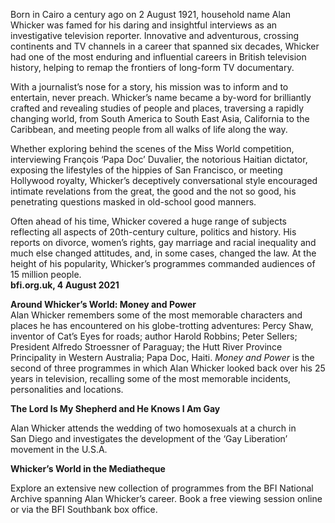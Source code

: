 
Born in Cairo a century ago on 2 August 1921, household name Alan Whicker was famed for his daring and insightful interviews as an investigative television reporter. Innovative and adventurous, crossing continents and TV channels in a career that spanned six decades, Whicker had one of the most enduring and influential careers in British television history, helping to remap the frontiers of long-form TV documentary.

With a journalist’s nose for a story, his mission was to inform and to entertain, never preach. Whicker’s name became a by-word for brilliantly crafted and revealing studies of people and places, traversing a rapidly changing world, from South America to South East Asia, California to the Caribbean, and meeting people from all walks of life along the way.

Whether exploring behind the scenes of the Miss World competition, interviewing François ‘Papa Doc’ Duvalier, the notorious Haitian dictator, exposing the lifestyles of the hippies of San Francisco, or meeting Hollywood royalty, Whicker’s deceptively conversational style encouraged intimate revelations from the great, the good and the not so good, his penetrating questions masked in old-school good manners.

Often ahead of his time, Whicker covered a huge range of subjects reflecting all aspects of 20th-century culture, politics and history. His reports on divorce, women’s rights, gay marriage and racial inequality and much else changed attitudes, and, in some cases, changed the law. At the height of his popularity, Whicker’s programmes commanded audiences of 15 million people.<br>
**bfi.org.uk, 4 August 2021**<br>

**Around Whicker’s World: Money and Power**<br>
Alan Whicker remembers some of the most memorable characters and places he has encountered on his globe-trotting adventures: Percy Shaw, inventor of Cat’s Eyes for roads; author Harold Robbins; Peter Sellers; President Alfredo Stroessner of Paraguay; the Hutt River Province Principality in Western Australia; Papa Doc, Haiti. _Money and Power_ is the second of three programmes in which Alan Whicker looked back over his 25 years in television, recalling some of the most memorable incidents, personalities and locations.<br>

**The Lord Is My Shepherd and He Knows I Am Gay**<br>

Alan Whicker attends the wedding of two homosexuals at a church in  
San Diego and investigates the development of the ‘Gay Liberation’ movement in the U.S.A.

**Whicker’s World in the Mediatheque**

Explore an extensive new collection of programmes from the BFI National Archive spanning Alan Whicker’s career. Book a free viewing session online or via the BFI Southbank box office.
<!--stackedit_data:
eyJoaXN0b3J5IjpbLTE2NjQ5NTg0OTVdfQ==
-->